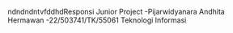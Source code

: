 ndndndntvfddhdResponsi Junior Project 
-Pijarwidyanara Andhita Hermawan
-22/503741/TK/55061
Teknologi Informasi
